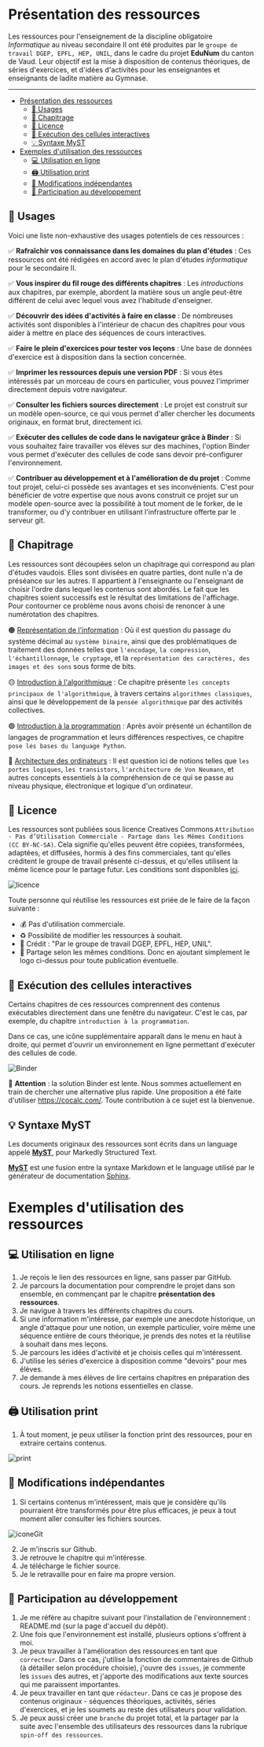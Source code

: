 # Présentation des ressources

Les ressources pour l'enseignement de la discipline obligatoire *Informatique* au niveau secondaire II ont été produites par le `groupe de travail DGEP, EPFL, HEP, UNIL`, dans le cadre du projet **EduNum** du canton de Vaud. Leur objectif est la mise à disposition de contenus théoriques, de séries d'exercices, et d'idées d'activités pour les enseignantes et enseignants de ladite matière au Gymnase. 

---

- [Présentation des ressources](#présentation-des-ressources)
  - [:dart: Usages](#dart-usages)
  - [:file_folder: Chapitrage](#file_folder-chapitrage)
  - [:pencil: Licence](#pencil-licence)
  - [:rocket: Exécution des cellules interactives](#rocket-exécution-des-cellules-interactives)
  - [:bulb: Syntaxe MyST](#bulb-syntaxe-myst)
- [Exemples d'utilisation des ressources](#exemples-dutilisation-des-ressources)
  - [:computer:	Utilisation en ligne](#computer-utilisation-en-ligne)
  - [:printer: Utilisation print](#printer-utilisation-print)
  - [:key: Modifications indépendantes](#key-modifications-indépendantes)
  - [:dna: Participation au développement](#dna-participation-au-développement)
  

## :dart: Usages 

Voici une liste non-exhaustive des usages potentiels de ces ressources : 

:white_check_mark: **Rafraîchir vos connaissance dans les domaines du plan d'études**
: Ces ressources ont été rédigées en accord avec le plan d'études *informatique* pour le secondaire II. 

:white_check_mark: **Vous inspirer du fil rouge des différents chapitres**
: Les *introductions* aux chapitres, par exemple, abordent la matière sous un angle peut-être différent de celui avec lequel vous avez l'habitude d'enseigner. 

:white_check_mark: **Découvrir des idées d'activités à faire en classe**
: De nombreuses activités sont disponibles à l'intérieur de chacun des chapitres pour vous aider à mettre en place des séquences de cours interactives. 

:white_check_mark: **Faire le plein d'exercices pour tester vos leçons**
: Une base de données d'exercice est à disposition dans la section concernée. 

:white_check_mark: **Imprimer les ressources depuis une version PDF**
: Si vous êtes intéressés par un morceau de cours en particulier, vous pouvez l'imprimer directement depuis votre navigateur. 

:white_check_mark: **Consulter les fichiers sources directement**
: Le projet est construit sur un modèle open-source, ce qui vous permet d'aller chercher les documents originaux, en format brut, directement ici. 

:white_check_mark: **Exécuter des cellules de code dans le navigateur grâce à Binder**
: Si vous souhaitez faire travailler vos élèves sur des machines, l'option Binder vous permet d'exécuter des cellules de code sans devoir pré-configurer l'environnement. 

:white_check_mark: **Contribuer au développement et à l'amélioration de du projet**
: Comme tout projet, celui-ci possède ses avantages et ses inconvénients. C'est pour bénéficier de votre expertise que nous avons construit ce projet sur un modèle open-source avec la possibilité à tout moment de le forker, de le transformer, ou d'y contribuer en utilisant l'infrastructure offerte par le serveur git. 

## :file_folder: Chapitrage

Les ressources sont découpées selon un chapitrage qui correspond au plan d'études vaudois. Elles sont divisées en quatre parties, dont nulle n'a de préséance sur les autres. Il appartient à l'enseignante ou l'enseignant de choisir l'ordre dans lequel les contenus sont abordés. Le fait que les chapitres soient successifs est le résultat des limitations de l'affichage. Pour contourner ce problème nous avons choisi de renoncer à une numérotation des chapitres. 

🟠 [Représentation de l'information](theme/representation-information/eleve.md)
: Où il est question du passage du système décimal au `système binaire`, ainsi que des problématiques de traitement des données telles que `l'encodage`, `la compression`, `l'échantillonnage`, `le cryptage`, et la `représentation des caractères, des images et des sons` sous forme de bits. 

🟡 [Introduction à l'algorithmique](content/theme/introduction-algorithmique)
: Ce chapitre présente `les concepts principaux de l'algorithmique`, à travers certains `algorithmes classiques`, ainsi que le développement de
la `pensée algorithmique` par des activités collectives. 

🟢 [Introduction à la programmation](content/theme/introduction-programmation)
: Après avoir présenté un échantillon de langages de programmation et leurs différences respectives, ce chapitre `pose les bases du language Python`. 

🔵 [Architecture des ordinateurs](content/theme/architecture-ordinateurs)
: Il est question ici de notions telles que `les portes logiques`, `les transistors`, `l'architecture de Von Neumann`, et autres concepts essentiels à la compréhension de ce qui se passe au niveau physique, électronique et logique d'un ordinateur.

## :pencil: Licence

Les ressources sont publiées sous licence Creatives Commons `Attribution - Pas d’Utilisation Commerciale - Partage dans les Mêmes Conditions (CC BY-NC-SA)`. Cela signifie qu'elles peuvent être copiées, transformées, adaptées, et diffusées, hormis à des fins commerciales, tant qu'elles créditent le groupe de travail présenté ci-dessus, et qu'elles utilisent la même licence pour le partage futur. Les conditions sont disponibles [ici](https://creativecommons.org/licenses/?lang=fr). 

![licence](https://github.com/edunum-sec2/ressources/blob/master/edunum-sec2/content/demostests/edito/images/presentation/by-nc-sa.png)

Toute personne qui réutilise les ressources est priée de le faire de la façon suivante : 

* 💰 Pas d'utilisation commerciale. 
* ♻️ Possibilité de modifier les ressources à souhait. 
* 📗 Crédit : "Par le groupe de travail DGEP, EPFL, HEP, UNIL". 
* 🤝 Partage selon les mêmes conditions. Donc en ajoutant simplement le logo ci-dessus pour toute publication éventuelle. 

## :rocket: Exécution des cellules interactives

Certains chapitres de ces ressources comprennent des contenus exécutables directement dans une fenêtre du navigateur. C'est le cas, par exemple, du chapitre `introduction à la programmation`. 

Dans ce cas, une icône supplémentaire apparaît dans le menu en haut à droite, qui permet d'ouvrir un environnement en ligne permettant d'exécuter des cellules de code. 

![Binder](https://github.com/edunum-sec2/ressources/blob/master/edunum-sec2/content/demostests/edito/images/presentation/iconebinder.png)

:construction:	**Attention** : la solution Binder est lente. Nous sommes actuellement en train de chercher une alternative plus rapide. Une proposition a été faite d'utiliser https://cocalc.com/. Toute contribution à ce sujet est la bienvenue. 

## :bulb: Syntaxe MyST

Les documents originaux des ressources sont écrits dans un language appelé [**MyST**](https://myst-parser.readthedocs.io/en/latest/using/syntax.html), pour Markedly Structured Text. 

[**MyST**](https://myst-parser.readthedocs.io/en/latest/using/syntax.html) est une fusion entre la syntaxe Markdown et le language utilisé par le générateur de documentation [Sphinx](https://fr.wikipedia.org/wiki/Sphinx_(g%C3%A9n%C3%A9rateur_de_documentation)#:~:text=Sphinx%20est%20un%20g%C3%A9n%C3%A9rateur%20de,%2C%20Urwid%2C%20ou%20encore%20Bazaar.). 

# Exemples d'utilisation des ressources

## :computer:	Utilisation en ligne

1. Je reçois le lien des ressources en ligne, sans passer par GitHub. 
2. Je parcours la documentation pour comprendre le projet dans son ensemble, en commençant par le chapitre **présentation des ressources**.
3. Je navigue à travers les différents chapitres du cours. 
4. Si une information m'intéresse, par exemple une anecdote historique, un angle d'attaque pour une notion, un exemple particulier, voire même une séquence entière de cours théorique, je prends des notes et la réutilise à souhait dans mes leçons. 
5. Je parcours les idées d'activité et je choisis celles qui m'intéressent. 
6. J'utilise les séries d'exercice à disposition comme "devoirs" pour mes élèves. 
7. Je demande à mes élèves de lire certains chapitres en préparation des cours. Je reprends les notions essentielles en classe.  

## :printer: Utilisation print

1. À tout moment, je peux utiliser la fonction print des ressources, pour en extraire certains contenus. 

![print](https://github.com/edunum-sec2/ressources/blob/master/edunum-sec2/content/demostests/edito/images/utilisation/print.png)


## :key: Modifications indépendantes

1. Si certains contenus m'intéressent, mais que je considère qu'ils pourraient être transformés pour être plus efficaces, je peux à tout moment aller consulter les fichiers sources. 

![iconeGit](https://github.com/edunum-sec2/ressources/blob/master/edunum-sec2/content/demostests/edito/images/presentation/iconegit.png)

2. Je m'inscris sur Github.
3. Je retrouve le chapitre qui m'intéresse. 
4. Je télécharge le fichier source. 
5. Je le retravaille pour en faire ma propre version. 

## :dna: Participation au développement

1. Je me réfère au chapitre suivant pour l'installation de l'environnement : README.md (sur la page d'accueil du dépôt).
2. Une fois que l'environnement est installé, plusieurs options s'offrent à moi. 
3. Je peux travailler à l'amélioration des ressources en tant que `correcteur`. Dans ce cas, j'utilise la fonction de commentaires de Github (à détailler selon procédure choisie), j'ouvre des `issues`, je commente les `issues` des autres, et j'apporte des modifications aux texte sources qui me paraissent importantes. 
4. Je peux travailler en tant que `rédacteur`. Dans ce cas je propose des contenus originaux - séquences théoriques, activités, séries d'exercices, et je les soumets au reste des utilisateurs pour validation. 
5. Je peux aussi créer une `branche` du projet total, et la partager par la suite avec l'ensemble des utilisateurs des ressources dans la rubrique `spin-off des ressources`. 
